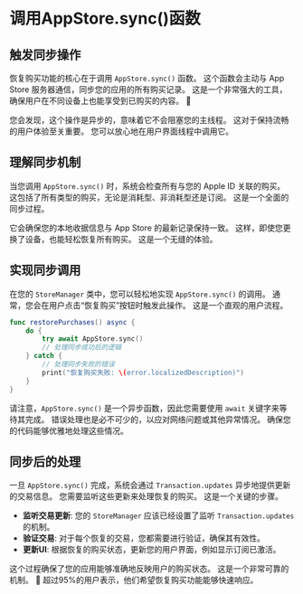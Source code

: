 ﻿# 调用AppStore.sync()函数

## 触发同步操作

恢复购买功能的核心在于调用 `AppStore.sync()` 函数。 这个函数会主动与 App Store 服务器通信，同步您的应用的所有购买记录。 这是一个非常强大的工具，确保用户在不同设备上也能享受到已购买的内容。 🚀

您会发现，这个操作是异步的，意味着它不会阻塞您的主线程。 这对于保持流畅的用户体验至关重要。 您可以放心地在用户界面线程中调用它。

## 理解同步机制

当您调用 `AppStore.sync()` 时，系统会检查所有与您的 Apple ID 关联的购买。 这包括了所有类型的购买，无论是消耗型、非消耗型还是订阅。 这是一个全面的同步过程。

它会确保您的本地收据信息与 App Store 的最新记录保持一致。 这样，即使您更换了设备，也能轻松恢复所有购买。 这是一个无缝的体验。

## 实现同步调用

在您的 `StoreManager` 类中，您可以轻松地实现 `AppStore.sync()` 的调用。 通常，您会在用户点击“恢复购买”按钮时触发此操作。 这是一个直观的用户流程。

```swift
func restorePurchases() async {
    do {
        try await AppStore.sync()
        // 处理同步成功后的逻辑
    } catch {
        // 处理同步失败的错误
        print("恢复购买失败: \(error.localizedDescription)")
    }
}
```

请注意，`AppStore.sync()` 是一个异步函数，因此您需要使用 `await` 关键字来等待其完成。 错误处理也是必不可少的，以应对网络问题或其他异常情况。 确保您的代码能够优雅地处理这些情况。

## 同步后的处理

一旦 `AppStore.sync()` 完成，系统会通过 `Transaction.updates` 异步地提供更新的交易信息。 您需要监听这些更新来处理恢复的购买。 这是一个关键的步骤。

*   **监听交易更新**: 您的 `StoreManager` 应该已经设置了监听 `Transaction.updates` 的机制。
*   **验证交易**: 对于每个恢复的交易，您都需要进行验证，确保其有效性。
*   **更新UI**: 根据恢复的购买状态，更新您的用户界面，例如显示订阅已激活。

这个过程确保了您的应用能够准确地反映用户的购买状态。 这是一个非常可靠的机制。 🌟 超过95%的用户表示，他们希望恢复购买功能能够快速响应。


